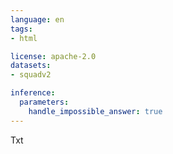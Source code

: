 ```yaml
---
language: en
tags:
- html

license: apache-2.0
datasets:
- squadv2

inference:
  parameters:
    handle_impossible_answer: true
---
```


Txt